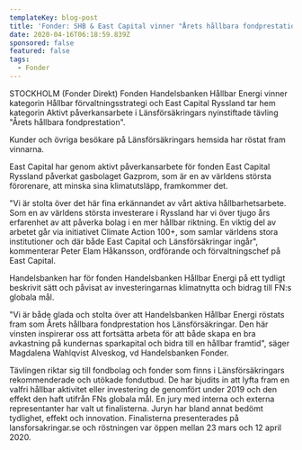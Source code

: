 ```yaml
---
templateKey: blog-post
title: 'Fonder: SHB & East Capital vinner "Årets hållbara fondprestation"'
date: 2020-04-16T06:18:59.839Z
sponsored: false
featured: false
tags:
  - Fonder
---
```

STOCKHOLM (Fonder Direkt) Fonden Handelsbanken Hållbar Energi vinner kategorin Hållbar förvaltningsstrategi och East Capital Ryssland tar hem kategorin Aktivt påverkansarbete i Länsförsäkringars nyinstiftade tävling "Årets hållbara fondprestation".

Kunder och övriga besökare på Länsförsäkringars hemsida har röstat fram vinnarna.

East Capital har genom aktivt påverkansarbete för fonden East Capital Ryssland påverkat gasbolaget Gazprom, som är en av världens största förorenare, att minska sina klimatutsläpp, framkommer det.

"Vi är stolta över det här fina erkännandet av vårt aktiva hållbarhetsarbete. Som en av världens största investerare i Ryssland har vi över tjugo års erfarenhet av att påverka bolag i en mer hållbar riktning. En viktig del av arbetet går via initiativet Climate Action 100+, som samlar världens stora institutioner och där både East Capital och Länsförsäkringar ingår", kommenterar Peter Elam Håkansson, ordförande och förvaltningschef på East Capital.

Handelsbanken har för fonden Handelsbanken Hållbar Energi på ett tydligt beskrivit sätt och påvisat av investeringarnas klimatnytta och bidrag till FN:s globala mål.

"Vi är både glada och stolta över att Handelsbanken Hållbar Energi röstats fram som Årets hållbara fondprestation hos Länsförsäkringar. Den här vinsten inspirerar oss att fortsätta arbeta för att både skapa en bra avkastning på kundernas sparkapital och bidra till en hållbar framtid", säger Magdalena Wahlqvist Alveskog, vd Handelsbanken Fonder.

Tävlingen riktar sig till fondbolag och fonder som finns i Länsförsäkringars rekommenderade och utökade fondutbud. De har bjudits in att lyfta fram en valfri hållbar aktivitet eller investering de genomfört under 2019 och den effekt den haft utifrån FNs globala mål. En jury med interna och externa representanter har valt ut finalisterna. Juryn har bland annat bedömt tydlighet, effekt och innovation. Finalisterna presenterades på lansforsakringar.se och röstningen var öppen mellan 23 mars och 12 april 2020.